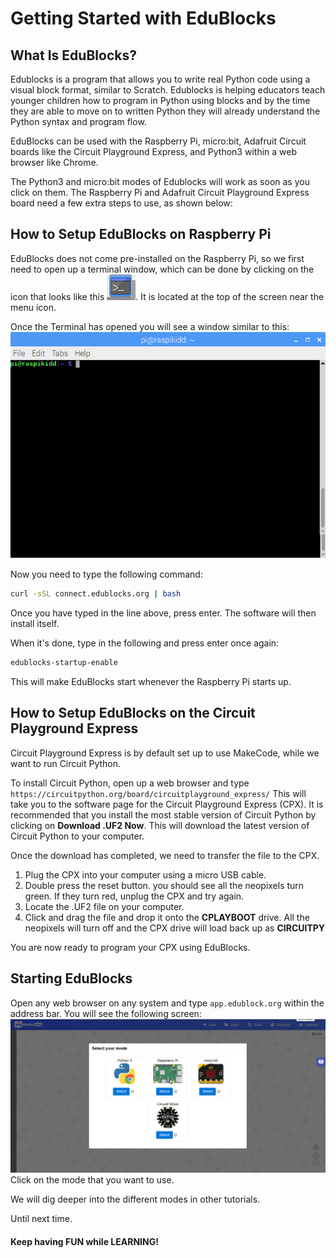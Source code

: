 # Getting Started with EduBlocks

## What Is EduBlocks?
Edublocks is a program that allows you to write real Python code using a visual block format, similar to Scratch. Edublocks is helping educators teach younger children how to program in Python using blocks and by the time they are able to move on to written Python they will already understand the Python syntax and program flow.

EduBlocks can be used with the Raspberry Pi, micro:bit, Adafruit Circuit boards like the Circuit Playground Express, and Python3 within a web browser like Chrome.

The Python3 and micro:bit modes of Edublocks will work as soon as you click on them. The Raspberry Pi and Adafruit Circuit Playground Express board need a few extra steps to use, as shown below:

## How to Setup EduBlocks on Raspberry Pi
EduBlocks does not come pre-installed on the Raspberry Pi, so we first need to open up a terminal window, which can be done by clicking on the icon that looks like this ![Terminal Icon](Images/Terminal.png).  It is located at the top of the screen near the menu icon.

Once the Terminal has opened you will see a window similar to this: ![Terminal Window](Images/TerminalWindow.png)

Now you need to type the following command:

```bash
curl -sSL connect.edublocks.org | bash
```
Once you have typed in the line above, press enter. The software will then install itself.

When it's done, type in the following and press enter once again:
```bash
edublocks-startup-enable
```
This will make EduBlocks start whenever the Raspberry Pi starts up.

## How to Setup EduBlocks on the Circuit Playground Express
Circuit Playground Express is by default set up to use MakeCode, while we want to run Circuit Python.

To install Circuit Python, open up a web browser and type `https://circuitpython.org/board/circuitplayground_express/`
This will take you to the software page for the Circuit Playground Express (CPX). It is recommended that you install the most stable version of Circuit Python by clicking on **Download .UF2 Now**. This will download the latest version of Circuit Python to your computer.  

Once the download has completed, we need to transfer the file to the CPX.

1. Plug the CPX into your computer using a micro USB cable.
2. Double press the reset button. you should see all the neopixels turn green. If they turn red, unplug the CPX and try again.
3. Locate the .UF2 file on your computer.
4. Click and drag the file and drop it onto the **CPLAYBOOT** drive. All the neopixels will turn off and the CPX drive will load back up as **CIRCUITPY**

You are now ready to program your CPX using EduBlocks.

## Starting EduBlocks
Open any web browser on any system and type `app.edublock.org` within the address bar.
You will see the following screen:
![Landing Screen](Images/StartupScreen.png)
Click on the mode that you want to use.

We will dig deeper into the different modes in other tutorials.

Until next time.

#### Keep having FUN while LEARNING!  
